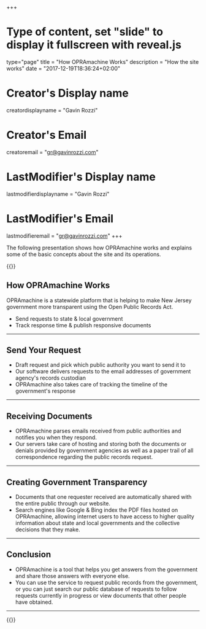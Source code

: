 +++
# Type of content, set "slide" to display it fullscreen with reveal.js
type="page"
title = "How OPRAmachine Works"
description = "How the site works"
date = "2017-12-19T18:36:24+02:00"
# Creator's Display name
creatordisplayname = "Gavin Rozzi"
# Creator's Email
creatoremail = "gr@gavinrozzi.com"
# LastModifier's Display name
lastmodifierdisplayname = "Gavin Rozzi"
# LastModifier's Email
lastmodifieremail = "gr@gavinrozzi.com"
+++

The following presentation shows how OPRAmachine works and explains some of the basic concepts about the site and its operations.

{{<revealjs theme="moon" progress="true">}}

## How OPRAmachine Works
OPRAmachine is a statewide platform that is helping to make New Jersey government more transparent using the Open Public Records Act.
- Send requests to state & local government
- Track response time & publish responsive documents

___

## Send Your Request

- Draft request and pick which public authority you want to send it to
- Our software delivers requests to the email addresses of government agency's records custodian
- OPRAmachine also takes care of tracking the timeline of the government's response

---

## Receiving Documents

- OPRAmachine parses emails received from public authorities and notifies you when they respond.
- Our servers take care of hosting and storing both the documents or denials provided by government agencies as well as a paper trail of all correspondence regarding the public records request.
___

## Creating Government Transparency

- Documents that one requester received are automatically shared with the entire public through our website.
- Search engines like Google & Bing index the PDF files hosted on OPRAmachine, allowing internet users to have access to higher quality information about state and local governments and the collective decisions that they make.

___

## Conclusion

- OPRAmachine is a tool that helps you get answers from the government and share those answers with everyone else.
- You can use the service to request public records from the government, or you can just search our public database of requests to follow requests currently in progress or view documents that other people have obtained.
___

{{</revealjs>}}
